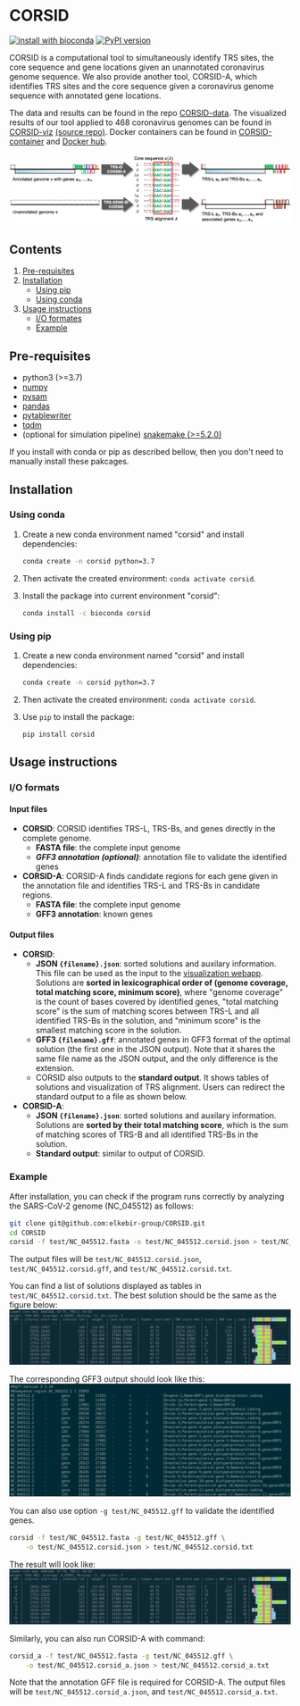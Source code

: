 # CORSID

[![install with bioconda](https://img.shields.io/badge/install%20with-bioconda-brightgreen.svg?style=flat)](http://bioconda.github.io/recipes/corsid/README.html)
[![PyPI version](https://badge.fury.io/py/corsid.svg)](https://badge.fury.io/py/corsid)

CORSID is a computational tool to simultaneously identify TRS sites, the core sequence and gene locations given an unannotated coronavirus genome sequence.
We also provide another tool, CORSID-A, which identifies TRS sites and the core sequence given a coronavirus genome sequence with annotated gene locations.

The data and results can be found in the repo [CORSID-data](https://github.com/elkebir-group/CORSID-data). The visualized results of our tool applied to 468 coronavirus genomes can be found in [CORSID-viz](https://elkebir-group.github.io/CORSID-viz/) [(source repo)](https://github.com/elkebir-group/CORSID-viz). Docker containers can be found in [CORSID-container](https://github.com/elkebir-group/CORSID-container) and [Docker hub](https://hub.docker.com/r/chuanyiz/corsid).

![Figure](doc/overview.png)

## Contents

  1. [Pre-requisites](#pre-requisites)
  2. [Installation](#install)
      * [Using pip](#pip)
      * [Using conda](#conda)
  3. [Usage instructions](#usage)
      * [I/O formates](#io)
      * [Example](#example)

<a name="pre-requisites"></a>

## Pre-requisites
+ python3 (>=3.7)
+ [numpy](https://numpy.org/doc/)
+ [pysam](https://pysam.readthedocs.io/en/latest/)
+ [pandas](https://pandas.pydata.org/pandas-docs/stable/index.html)
+ [pytablewriter](https://pytablewriter.readthedocs.io/en/latest/)
+ [tqdm](https://tqdm.github.io/)
+ (optional for simulation pipeline) [snakemake (>=5.2.0)](https://snakemake.readthedocs.io)

If you install with conda or pip as described bellow, then you don't need to manually install these pakcages.

<a name="install"></a>

## Installation

<a name="conda"></a>

### Using conda

1. Create a new conda environment named "corsid" and install dependencies:

   ```bash
   conda create -n corsid python=3.7
   ```

2. Then activate the created environment: `conda activate corsid`.
3. Install the package into current environment "corsid":

    ```bash
    conda install -c bioconda corsid
    ```

<a name="pip"></a>

### Using pip

1. Create a new conda environment named "corsid" and install dependencies:

   ```bash
   conda create -n corsid python=3.7
   ```

2. Then activate the created environment: `conda activate corsid`.
3. Use `pip` to install the package:
    ```bash
    pip install corsid
    ```

<a name="usage"></a>

## Usage instructions

<a name="io"></a>

### I/O formats

#### Input files

- **CORSID**: CORSID identifies TRS-L, TRS-Bs, and genes directly in the complete genome.
  - **FASTA file**: the complete input genome
  - _**GFF3 annotation (optional)**_: annotation file to validate the identified genes
- **CORSID-A**: CORSID-A finds candidate regions for each gene given in the annotation file and identifies TRS-L and TRS-Bs in candidate regions.
  - **FASTA file**: the complete input genome
  - **GFF3 annotation**: known genes

#### Output files

- **CORSID**:
  - **JSON `{filename}.json`**: sorted solutions and auxilary information. This file can be used as the input to the [visualization webapp](https://elkebir-group.github.io/CORSID-viz/#/Viz). Solutions are **sorted in lexicographical order of (genome coverage, total matching score, minimum score)**, where "genome coverage" is the count of bases covered by identified genes, "total matching score" is the sum of matching scores between TRS-L and all identified TRS-Bs in the solution, and "minimum score" is the smallest matching score in the solution.
  - **GFF3 `{filename}.gff`**: annotated genes in GFF3 format of the optimal solution (the first one in the JSON output). Note that it shares the same file name as the JSON output, and the only difference is the extension.
  - CORSID also outputs to the **standard output**. It shows tables of solutions and visualization of TRS alignment. Users can redirect the standard output to a file as shown below.
- **CORSID-A**:
  - **JSON `{filename}.json`**: sorted solutions and auxilary information. Solutions are **sorted by their total matching score**, which is the sum of matching scores of TRS-B and all identified TRS-Bs in the solution.
  - **Standard output**: similar to output of CORSID.

<a name="example"></a>

### Example

After installation, you can check if the program runs correctly by analyzing the SARS-CoV-2 genome (NC_045512) as follows:
```bash
git clone git@github.com:elkebir-group/CORSID.git
cd CORSID
corsid -f test/NC_045512.fasta -o test/NC_045512.corsid.json > test/NC_045512.corsid.txt
```
The output files will be `test/NC_045512.corsid.json`, `test/NC_045512.corsid.gff`, and `test/NC_045512.corsid.txt`.

You can find a list of solutions displayed as tables in `test/NC_045512.corsid.txt`. The best solution should be the same as the figure below:
![Expected result](doc/expected_result_nogff.png)

The corresponding GFF3 output should look like this:
![Expected GFF output](doc/expected_GFF_output.png)

You can also use option `-g test/NC_045512.gff` to validate the identified genes.
```bash
corsid -f test/NC_045512.fasta -g test/NC_045512.gff \
    -o test/NC_045512.corsid.json > test/NC_045512.corsid.txt
```
The result will look like:
![Expected result](doc/expected_result_gff.png)

Similarly, you can also run CORSID-A with command:
```bash
corsid_a -f test/NC_045512.fasta -g test/NC_045512.gff \
    -o test/NC_045512.corsid_a.json > test/NC_045512.corsid_a.txt
```
Note that the annotation GFF file is required for CORSID-A. The output files will be `test/NC_045512.corsid_a.json`, and `test/NC_045512.corsid_a.txt`.
